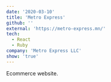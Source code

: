 ```yaml
---
date: '2020-03-10'
title: 'Metro Express'
github: ''
external: 'https://metro-express.mn/'
tech:
  - React
  - Ruby
company: 'Metro Express LLC'
show: 'true'
---
```


Ecommerce website.
